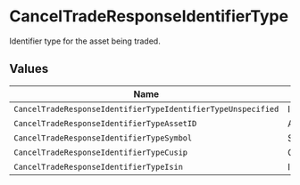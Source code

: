 # CancelTradeResponseIdentifierType

Identifier type for the asset being traded.


## Values

| Name                                                         | Value                                                        |
| ------------------------------------------------------------ | ------------------------------------------------------------ |
| `CancelTradeResponseIdentifierTypeIdentifierTypeUnspecified` | IDENTIFIER_TYPE_UNSPECIFIED                                  |
| `CancelTradeResponseIdentifierTypeAssetID`                   | ASSET_ID                                                     |
| `CancelTradeResponseIdentifierTypeSymbol`                    | SYMBOL                                                       |
| `CancelTradeResponseIdentifierTypeCusip`                     | CUSIP                                                        |
| `CancelTradeResponseIdentifierTypeIsin`                      | ISIN                                                         |